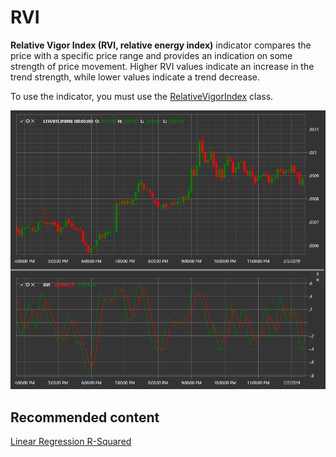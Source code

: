 # RVI

**Relative Vigor Index (RVI, relative energy index)** indicator compares the price with a specific price range and provides an indication on some strength of price movement. Higher RVI values indicate an increase in the trend strength, while lower values indicate a trend decrease. 

To use the indicator, you must use the [RelativeVigorIndex](xref:StockSharp.Algo.Indicators.RelativeVigorIndex) class. 

![IndicatorRelativeVigorIndex](../images/IndicatorRelativeVigorIndex.png)

## Recommended content

[Linear Regression R\-Squared](IndicatorRSquared.md)

